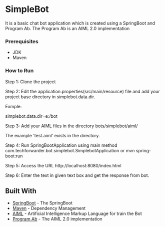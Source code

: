 # SimpleBot

It is a basic chat bot application which is created using a SpringBoot and Program Ab. 
The Program Ab is an AIML 2.0 implementation


### Prerequisites

* JDK
* Maven

### How to Run

Step 1: Clone the project

Step 2: Edit the application.properties(src/main/resource) file and add your project base directory in simplebot.data.dir.


Exmple:

simplebot.data.dir=e:/bot


Step 3: Add your AIML files in the directory bots/simplebot/aiml/ 


The example 'test.aiml' exists in the directory.  


Step 4: Run SpringBootApplication using main method com.techforwarder.bot.simplebot.SimplebotApplication or mvn spring-boot:run

Step 5: Access the URL http://localhost:8080/index.html

Step 6: Enter the text in given text box and get the response from bot.

## Built With

* [SpringBoot](https://projects.spring.io/spring-boot/) - The SpringBoot
* [Maven](https://maven.apache.org/) - Dependency Management
* [AIML](http://www.alicebot.org/aiml.html) - Artificial Intelligence Markup Language for train the Bot
* [Program Ab](https://code.google.com/archive/p/program-ab/) - The AIML 2.0 implementation

